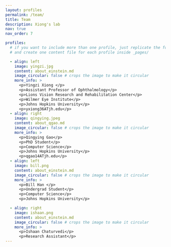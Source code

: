 ```yaml
---
layout: profiles
permalink: /team/
title: Team
description: Xiong's lab
nav: true
nav_order: 7

profiles:
  # if you want to include more than one profile, just replicate the following block
  # and create one content file for each profile inside _pages/

  - align: left
    image: yingzi.jpg
    content: about_einstein.md
    image_circular: false # crops the image to make it circular
    more_info: >
      <p>Yingzi Xiong </p>
      <p>Assistant Professor of Ophthalmology</p>
      <p>Lions Vision Research and Rehabilitation Center</p>
      <p>Wilmer Eye Institute</p>
      <p>Johns Hopkins University</p>
      <p>yxiong36ATjh.edu</p>
  - align: right
    image: qingying.jpeg
    content: about_qgao.md
    image_circular: false # crops the image to make it circular
    more_info: >
      <p>Qingying Gao</p>
      <p>PhD Student</p>
      <p>Computer Science</p>
      <p>Johns Hopkins University</p>
      <p>qgao14ATjh.edu</p>
  - align: left
    image: bill.png
    content: about_einstein.md
    image_circular: false # crops the image to make it circular
    more_info: >
      <p>Bill Han </p>
      <p>Undergrad Student</p>
      <p>Computer Science</p>
      <p>Johns Hopkins University</p>

  - align: right
    image: ishaan.png
    content: about_einstein.md
    image_circular: false # crops the image to make it circular
    more_info: >
      <p>Ishaan Chaturvedi</p>
      <p>Research Assistant</p>
---
```

